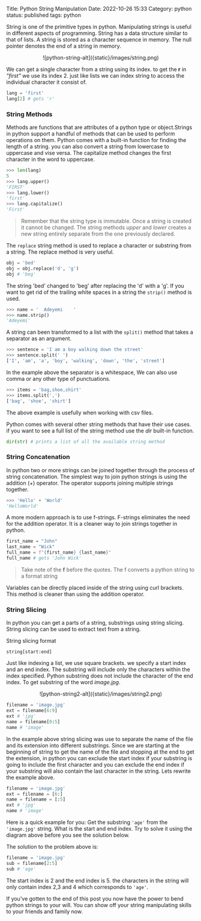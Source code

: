 Title: Python String Manipulation
Date: 2022-10-26 15:33
Category: python
status: published
tags: python

String is one of the primitive types in python. Manipulating strings is useful in different aspects of programming. String has a data structure similar to that of lists. A string is stored as a character sequence in memory. The null pointer denotes the end of a string in memory.

<center>![python-string-alt]({static}/images/string.png)</center>

We can get a single character from a string using its index. to get the **r** in *"first"* we use its index 2. just like lists we can index string to access the individual character it consist of.

```python
lang = 'first'
lang[2] # gets 'r'
```

### String Methods

Methods are functions that are attributes of a python type or object.Strings in python support a handful of methods that can be used to perform operations on them. Python comes with a built-in function for finding the length of a string. you can also convert a string from lowercase to uppercase and vise versa. The capitalize method changes the first character in the word to uppercase.

```python
>>> len(lang)
5
>>> lang.upper()
'FIRST'
>>> lang.lower()
'first'
>>> lang.capitalize()
'First'
```

> Remember that the string type is immutable. Once a string is created it cannot be changed. The string methods *upper* and *lower* creates a new string entirely separate from the one previously declared.

The `replace` string method is used to replace a character or substring from a string. The replace method is very useful.

```python
obj = 'bed'
obj = obj.replace('d', 'g')
obj # 'beg'
```

The string 'bed' changed to 'beg' after replacing the 'd' with a 'g'. If you want to get rid of the trailing white spaces in a string the `strip()` method is used.

```python
>>> name = '  Adeyemi    '
>>> name.strip()
'Adeyemi' 
```

A string can been transformed to a list with the `split()` method that takes a separator as an argument.

```python
>>> sentence = 'I am a boy walking down the street'
>>> sentence.split(' ')
['I', 'am', 'a', 'boy', 'walking', 'down', 'the', 'street']
```

In the example above the separator is a whitespace, We can also use comma or any other type of punctuations.

```python
>>> items = 'bag,shoe,shirt'
>>> items.split(',')
['bag', 'shoe', 'shirt']
```

The above example is usefully when working with csv files.

Python comes with several other string methods that have their use cases. if you want to see a full list of the string method use the *dir* built-in function.

```python
dir(str) # prints a list of all the available string method
```

### String Concatenation
In python two or more strings can be joined together through the process of string concatenation. The simplest way to join python strings is using the addition (+) operator. The operator supports joining multiple strings together.

```python
>>> 'Hello' + 'World'
'HelloWorld'
```

A more modern approach is to use f-strings. F-strings eliminates the need for the addition operator. It is a cleaner way to join strings together in python.

```python
first_name = "John"
last_name = "Wick"
full_name = f"{first_name} {last_name}"
full_name # gets 'John Wick'
```

> Take note of the **f** before the quotes. The f converts a python string to a format string 

Variables can be directly placed inside of the string using curl brackets. This method is cleaner than using the addition operator.

### String Slicing
In python you can get a parts of a string, substrings using string slicing. String slicing can be used to extract text from a string.

String slicing format
```plaintext
string[start:end]
```

Just like indexing a list, we use square brackets. we specify a start index and an end index. The substring will include only the characters within the index specified. Python substring does not include the character of the end index. To get substring of the word *image.jpg*.

<center>![python-string2-alt]({static}/images/string2.png)</center>

```python
filename = 'image.jpg'
ext = filename[6:9]
ext # 'jpg'
name = filename[0:5]
name # 'image'
```

In the example above string slicing was use to separate the name of the file and its extension into different substrings. Since we are starting at the beginning of string to get the name of the file and stopping at the end to get the extension, in python you can exclude the start index if your substring is going to include the first character and you can exclude the end index if your substring will also contain the last character in the string. Lets rewrite the example above.

```python
filename = 'image.jpg'
ext = filename = [6:]
name = filename = [:5]
ext # 'jpg'
name # 'image'
```

Here is a quick example for you: Get the substring `'age'` from the `'image.jpg'` string. What is the start and end index. Try to solve it using the diagram above before you see the solution below.

The solution to the problem above is:

```python
filename = 'image.jpg'
sub = filename[2:5]
sub # 'age'
```

The start index is 2 and the end index is 5. the characters in the string will only contain index 2,3 and 4 which corresponds to `'age'`.

If you've gotten to the end of this post you now have the power to bend python strings to your will. You can show off your string manipulating skills to your friends and family now.